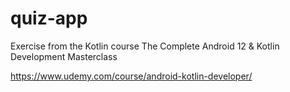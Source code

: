 # quiz-app


Exercise from the Kotlin course The Complete Android 12 & Kotlin Development Masterclass

https://www.udemy.com/course/android-kotlin-developer/

